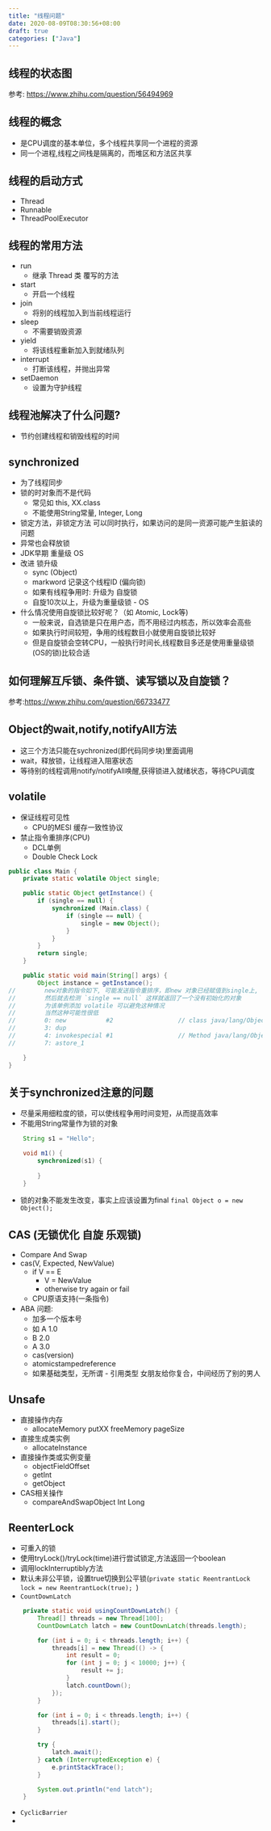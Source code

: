 ```yaml
---
title: "线程问题"
date: 2020-08-09T08:30:56+08:00
draft: true
categories: ["Java"]
---
```


## 线程的状态图
参考: https://www.zhihu.com/question/56494969

## 线程的概念
+ 是CPU调度的基本单位，多个线程共享同一个进程的资源
+ 同一个进程,线程之间栈是隔离的，而堆区和方法区共享
## 线程的启动方式
+ Thread
+ Runnable
+  ThreadPoolExecutor 

## 线程的常用方法
+ run
  + 继承 Thread 类 覆写的方法
+ start
  + 开启一个线程
+ join
  + 将别的线程加入到当前线程运行
+ sleep
  + 不需要销毁资源
+ yield
  + 将该线程重新加入到就绪队列
+ interrupt
  + 打断该线程，并抛出异常
+ setDaemon
  + 设置为守护线程
## 线程池解决了什么问题?
+ 节约创建线程和销毁线程的时间

## synchronized
+ 为了线程同步
+ 锁的时对象而不是代码
  + 常见如 this, XX.class
  + 不能使用String常量, Integer, Long
+ 锁定方法，非锁定方法 可以同时执行，如果访问的是同一资源可能产生脏读的问题
+ 异常也会释放锁
+ JDK早期 重量级 OS
+ 改进 锁升级
  + sync (Object)
  + markword 记录这个线程ID (偏向锁)
  + 如果有线程争用时: 升级为 自旋锁
  + 自旋10次以上，升级为重量级锁 - OS 
+ 什么情况使用自旋锁比较好呢？（如 Atomic, Lock等)
  + 一般来说，自选锁是只在用户态，而不用经过内核态，所以效率会高些
  + 如果执行时间较短，争用的线程数目小就使用自旋锁比较好
  + 但是自旋锁会空转CPU，一般执行时间长,线程数目多还是使用重量级锁(OS的锁)比较合适

## 如何理解互斥锁、条件锁、读写锁以及自旋锁？
参考:https://www.zhihu.com/question/66733477

## Object的wait,notify,notifyAll方法
+ 这三个方法只能在sychronized(即代码同步块)里面调用
+ wait，释放锁，让线程进入阻塞状态
+ 等待别的线程调用notify/notifyAll唤醒,获得锁进入就绪状态，等待CPU调度

## volatile
+ 保证线程可见性
  + CPU的MESI 缓存一致性协议
+ 禁止指令重排序(CPU)
  + DCL单例
  + Double Check Lock
```java
public class Main {
    private static volatile Object single;

    public static Object getInstance() {
        if (single == null) {
            synchronized (Main.class) {
                if (single == null) {
                    single = new Object();
                }
            }
        }
        return single;
    }

    public static void main(String[] args) {
        Object instance = getInstance();
//        new对象的指令如下, 可能发送指令重排序，即new 对象已经赋值到single上,
//        然后就去检测 `single == null` 这样就返回了一个没有初始化的对象
//        为该单例添加 volatile 可以避免这种情况
//        当然这种可能性很低
//        0: new           #2                  // class java/lang/Object
//        3: dup
//        4: invokespecial #1                  // Method java/lang/Object."<init>":()V
//        7: astore_1

    }
}
```

## 关于synchronized注意的问题
+ 尽量采用细粒度的锁，可以使线程争用时间变短，从而提高效率
+ 不能用String常量作为锁的对象
```java
	String s1 = "Hello";

	void m1() {
		synchronized(s1) {
			
		}
	}
```
+ 锁的对象不能发生改变，事实上应该设置为final
`final Object o = new Object();`

## CAS (无锁优化 自旋 乐观锁)
+ Compare And Swap
+ cas(V, Expected, NewValue)
  + if V == E
    + V = NewValue
    + otherwise try again or fail
  + CPU原语支持(一条指令)
+ ABA 问题:
  + 加多一个版本号
  + 如 A 1.0
  + B 2.0
  + A 3.0
  + cas(version)
  + atomicstampedreference
  + 如果基础类型，无所谓 - 引用类型 女朋友给你复合，中间经历了别的男人

## Unsafe
+ 直接操作内存
  + allocateMemory putXX freeMemory pageSize
+ 直接生成类实例
  + allocateInstance
+ 直接操作类或实例变量
  + objectFieldOffset
  + getInt
  + getObject
+ CAS相关操作
  + compareAndSwapObject Int Long

## ReenterLock
+ 可重入的锁
+ 使用tryLock()/tryLock(time)进行尝试锁定,方法返回一个boolean
+ 调用lockInterruptibly方法
+ 默认未非公平锁，设置true切换到公平锁(`private static ReentrantLock lock = new ReentrantLock(true); `)
+ `CountDownLatch`
```java
    private static void usingCountDownLatch() {
        Thread[] threads = new Thread[100];
        CountDownLatch latch = new CountDownLatch(threads.length);

        for (int i = 0; i < threads.length; i++) {
            threads[i] = new Thread(() -> {
                int result = 0;
                for (int j = 0; j < 10000; j++) {
                    result += j;
                }
                latch.countDown();
            });
        }

        for (int i = 0; i < threads.length; i++) {
            threads[i].start();
        }

        try {
            latch.await();
        } catch (InterruptedException e) {
            e.printStackTrace();
        }

        System.out.println("end latch");
    }
```
+ `CyclicBarrier`
+ 